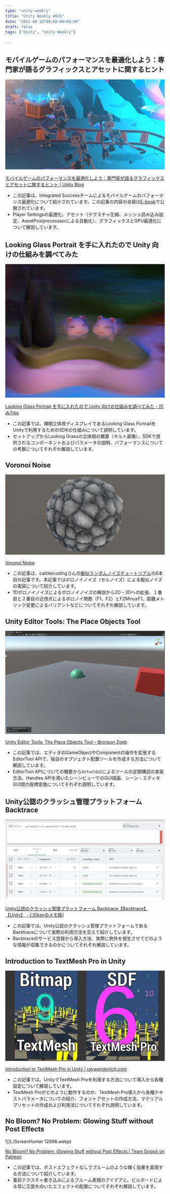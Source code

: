 ```yaml
---
type: "unity-weekly"
title: "Unity Weekly #026"
date: "2021-08-10T09:00:00+09:00"
draft: false
tags: ["Unity", "Unity Weekly"]

---
```


## モバイルゲームのパフォーマンスを最適化しよう：専門家が語るグラフィックスとアセットに関するヒント

![](./image13.jpg)

[モバイルゲームのパフォーマンスを最適化しよう：専門家が語るグラフィックスとアセットに関するヒント | Unity Blog](https://blog.unity.com/ja/technology/optimize-your-mobile-game-performance-expert-tips-on-graphics-and-assets)

- この記事は、Integrated Successチームによるモバイルゲームのパフォーマンス最適化について紹介されています。この記事の内容の全容は[E-book](https://create.unity3d.com/optimize-mobile-game-eBook)で公開されています。
- Player Settingsの最適化、アセット（テクスチャ圧縮、メッシュ読み込み設定、AssetPostprocesssorによる自動化）、グラフィックスとGPU最適化について解説しています。


## Looking Glass Portrait を手に入れたので Unity 向けの仕組みを調べてみた

![](./20210801181056.png)

[Looking Glass Portrait を手に入れたので Unity 向けの仕組みを調べてみた - 凹みTips](https://tips.hecomi.com/entry/2021/08/10/012810)

- この記事では、裸眼立体視ディスプレイであるLooking Glass PortraitをUnityで利用するためのSDKの仕組みについて説明しています。
- セットアップからLooking Grassの立体視の概要（キルト画像）、SDKで提供されるコンポーネントおよびパラメータの説明、パフォーマンスについての考察についてそれぞれ解説しています。


## Voronoi Noise

![](./tutorial-image.jpg)

[Voronoi Noise](https://catlikecoding.com/unity/tutorials/pseudorandom-noise/voronoi-noise/)

- この記事は、catlikecodingさんの[擬似ランダムノイズチュートリアル](https://catlikecoding.com/unity/tutorials/pseudorandom-noise/)の6本目の記事です。本記事ではボロノイノイズ（セルノイズ）による擬似ノイズの実装について紹介しています。
- 1Dボロノイノイズによるボロノイノイズの解説から2D・3Dへの拡張、１番目と２番目の近傍点によるボロノイ関数（F1、F2）とF2MinusF1、距離メトリック変更によるバリアントなどについてそれぞれ解説しています。

## Unity Editor Tools: The Place Objects Tool

![](./PlaceObjectsTool-2048x1316.png)

[Unity Editor Tools: The Place Objects Tool – Bronson Zgeb](https://bronsonzgeb.com/index.php/2021/08/08/unity-editor-tools-the-place-objects-tool/)

- この記事では、エディタのGameObjectやComponentの操作を拡張するEditorTool APIで、独自のオブジェクト配置ツールを作成する方法について解説しています。
- EditorTool APIについての概要から`OnToolGUI`によるツールの定期購読の実装方法、Handles APIを用いたシーンビューでのGUI描画、シーン・エディタGUI間の座標変換についてそれぞれ説明しています。


## Unity公認のクラッシュ管理プラットフォーム Backtrace

![](./20210807111653.jpg)

[Unity公認のクラッシュ管理プラットフォーム Backtrace【Backtrace】【Unity】 - (:3[kanのメモ帳]](https://kan-kikuchi.hatenablog.com/entry/Backtrace?utm_source=feed)

- この記事では、Unity公認のクラッシュ管理プラットフォームであるBacktraceについて実際の利用方法を交えて紹介しています。
- Backtraceのサービス登録から導入方法、実際に例外を発生させてどのような情報が収集できるのかについてそれぞれ解説しています。


## Introduction to TextMesh Pro in Unity  

![](./BitmapVsSDF-650x366.jpg)

[Introduction to TextMesh Pro in Unity | raywenderlich.com](https://www.raywenderlich.com/22175776-introduction-to-textmesh-pro-in-unity)

- この記事では、UnityでTextMesh Proを利用する方法について導入から各種設定について解説しています。
- TextMesh Proがどのように動作するのか、TextMesh Pro導入から各種テキストパラメータについての紹介、フォントアセットの作成方法、マテリアルプリセットの作成および利用法についてそれぞれ説明しています。


## No Bloom? No Problem: Glowing Stuff without Post Effects 

![](./ScreenHunter 12996.webp)

[No Bloom? No Problem: Glowing Stuff without Post Effects | Team Dogpit on Patreon](https://www.patreon.com/posts/no-bloom-no-post-53965598)

- この記事では、ポストエフェクトなしでブルームのような輝く効果を実現する方法について紹介しています。
- 事前テクスチャ書き込みによるブルーム表現のアイデアと、ビルボードによる常に正面を向いたエフェクトの配置についてそれぞれ解説しています。